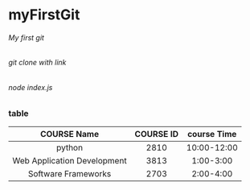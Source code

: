 # myFirstGit
###### My first git 
###### git clone with link
###### node index.js
### table 
| COURSE Name | COURSE ID   | course Time |
| :----------: | :----------: | :----------: |
| python | 2810   | 10:00-12:00 |
| Web Application Development | 3813   | 1:00-3:00 |
| Software Frameworks| 2703   | 2:00-4:00 |


